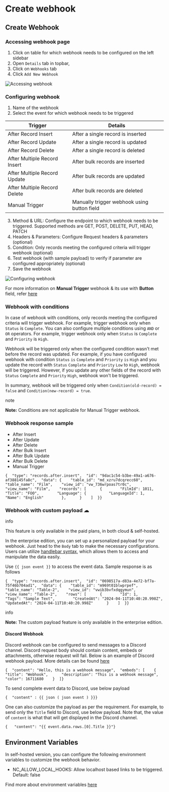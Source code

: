 # Create webhook

## Create Webhook[](https://docs.nocodb.com/views/views-overview/#create-webhook "Direct link to Create Webhook")

### Accessing webhook page[](https://docs.nocodb.com/views/views-overview/#accessing-webhook-page "Direct link to Accessing webhook page")

1.  Click on table for which webhook needs to be configured on the left sidebar
2.  Open `Details` tab in topbar,
3.  Click on `Webhooks` tab
4.  Click `Add New Webhook`

![Accessing webhook](https://docs.nocodb.com/assets/images/create-webhook-1-be523f2a91b6829cd8d82915d07e92e4.png)

### Configuring webhook[](https://docs.nocodb.com/views/views-overview/#configuring-webhook "Direct link to Configuring webhook")

1.  Name of the webhook
2.  Select the event for which webhook needs to be triggered

| Trigger | Details |
| --- | --- |
| After Record Insert | After a single record is inserted |
| After Record Update | After a single record is updated |
| After Record Delete | After a single record is deleted |
| After Multiple Record Insert | After bulk records are inserted |
| After Multiple Record Update | After bulk records are updated |
| After Multiple Record Delete | After bulk records are deleted |
| Manual Trigger | Manually trigger webhook using button field |

3.  Method & URL: Configure the endpoint to which webhook needs to be triggered. Supported methods are GET, POST, DELETE, PUT, HEAD, PATCH
4.  Headers & Parameters: Configure Request headers & parameters (optional)
5.  Condition: Only records meeting the configured criteria will trigger webhook (optional)
6.  Test webhook (with sample payload) to verify if parameter are configured appropriately (optional)
7.  Save the webhook

![Configuring webhook](https://docs.nocodb.com/assets/images/create-webhook-2-bfee41aaeb94b884024cd5e874f290c1.png)

For more information on **Manual Trigger** webhook & its use with **Button** field, refer [here](https://docs.nocodb.com/fields/field-types/custom-types/button)

### Webhook with conditions[](https://docs.nocodb.com/views/views-overview/#webhook-with-conditions "Direct link to Webhook with conditions")

In case of webhook with conditions, only records meeting the configured criteria will trigger webhook. For example, trigger webhook only when `Status` is `Complete`. You can also configure multiple conditions using `AND` or `OR` operators. For example, trigger webhook only when `Status` is `Complete` and `Priority` is `High`.

Webhook will be triggered only when the configured condition wasn't met before the record was updated. For example, if you have configured webhook with condition `Status` `is` `Complete` and `Priority` `is` `High` and you update the record with `Status` `Complete` and `Priority` `Low` to `High`, webhook will be triggered. However, if you update any other fields of the record with `Status` `Complete` and `Priority` `High`, webhook won't be triggered.

In summary, webhook will be triggered only when `Condition(old-record) = false` and `Condition(new-record) = true`.

note

**Note:** Conditions are not applicable for Manual Trigger webhook.

### Webhook response sample[](https://docs.nocodb.com/views/views-overview/#webhook-response-sample "Direct link to Webhook response sample")

-   After Insert
-   After Update
-   After Delete
-   After Bulk Insert
-   After Bulk Update
-   After Bulk Delete
-   Manual Trigger

```
{  "type": "records.after.insert",  "id": "9dac1c54-b3be-49a1-a676-af388145fa8c",  "data": {    "table_id": "md_xzru7dcqrecc60",    "table_name": "Film",    "view_id": "vw_736wrpoas7tr0c",    "view_name": "Film",    "records": [      {        "FilmId": 1011,        "Title": "FOO",        "Language": {          "LanguageId": 1,          "Name": "English"        },      }    ]  }}
```

### Webhook with custom payload ☁[](https://docs.nocodb.com/views/views-overview/#webhook-with-custom-payload- "Direct link to Webhook with custom payload ☁")

info

This feature is only available in the paid plans, in both cloud & self-hosted.

In the enterprise edition, you can set up a personalized payload for your webhook. Just head to the `Body` tab to make the necessary configurations. Users can utilize [handlebar syntax](https://handlebarsjs.com/guide/#simple-expressions), which allows them to access and manipulate the data easily.

Use `{{ json event }}` to access the event data. Sample response is as follows

```
{  "type": "records.after.insert",  "id": "0698517a-d83a-4e72-bf7a-75f46b704ad1",  "data": {    "table_id": "m969t01blwprpef",    "table_name": "Table-2",    "view_id": "vwib3bvfxdqgymun",    "view_name": "Table-2",    "rows": [      {        "Id": 1,        "Tags": "Sample Text",        "CreatedAt": "2024-04-11T10:40:20.998Z",        "UpdatedAt": "2024-04-11T10:40:20.998Z"      }    ]  }}
```

info

**Note:** The custom payload feature is only available in the enterprise edition.

#### Discord Webhook[](https://docs.nocodb.com/views/views-overview/#discord-webhook "Direct link to Discord Webhook")

Discord webhook can be configured to send messages to a Discord channel. Discord request body should contain content, embeds or attachments, otherwise request will fail. Below is an example of Discord webhook payload. More details can be found [here](https://birdie0.github.io/discord-webhooks-guide/discord_webhook.html)

```
{  "content": "Hello, this is a webhook message",  "embeds": [    {      "title": "Webhook",      "description": "This is a webhook message",      "color": 16711680    }  ]}
```

To send complete event data to Discord, use below payload

```
{  "content" : {{ json ( json event ) }}}
```

One can also customize the payload as per the requirement. For example, to send only the `Title` field to Discord, use below payload. Note that, the value of `content` is what that will get displayed in the Discord channel.

```
{   "content": "{{ event.data.rows.[0].Title }}"}
```

## Environment Variables[](https://docs.nocodb.com/views/views-overview/#environment-variables "Direct link to Environment Variables")

In self-hosted version, you can configure the following environment variables to customize the webhook behavior.

-   NC\_ALLOW\_LOCAL\_HOOKS: Allow localhost based links to be triggered. Default: false

Find more about environment variables [here](https://docs.nocodb.com/getting-started/self-hosted/environment-variables)
